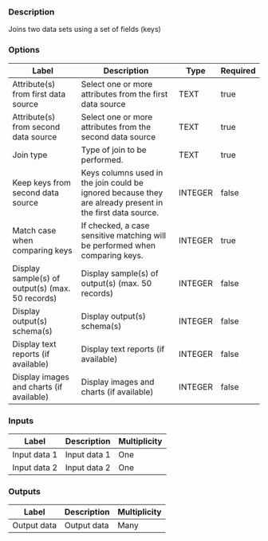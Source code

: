 ###  Description
Joins two data sets using a set of fields (keys)
###  Options
| Label | Description | Type | Required |
|---|---|---|---|
| Attribute(s) from first data source | Select one or more attributes from the first data source | TEXT | true |
| Attribute(s) from second data source | Select one or more attributes from the second data source | TEXT | true |
| Join type | Type of join to be performed. | TEXT | true |
| Keep keys from second data source | Keys columns used in the join could be ignored because they are already present in the first data source. | INTEGER | false |
| Match case when comparing keys | If checked, a case sensitive matching will be performed when comparing keys. | INTEGER | true |
| Display sample(s) of output(s) (max. 50 records) | Display sample(s) of output(s) (max. 50 records) | INTEGER | false |
| Display output(s) schema(s) | Display output(s) schema(s) | INTEGER | false |
| Display text reports (if available) | Display text reports (if available) | INTEGER | false |
| Display images and charts (if available) | Display images and charts (if available) | INTEGER | false |
###  Inputs
| Label | Description | Multiplicity |
|---|---|---|
| Input data 1 | Input data 1 | One |
| Input data 2 | Input data 2 | One |
###  Outputs
| Label | Description | Multiplicity |
|---|---|---|
| Output data | Output data | Many |
